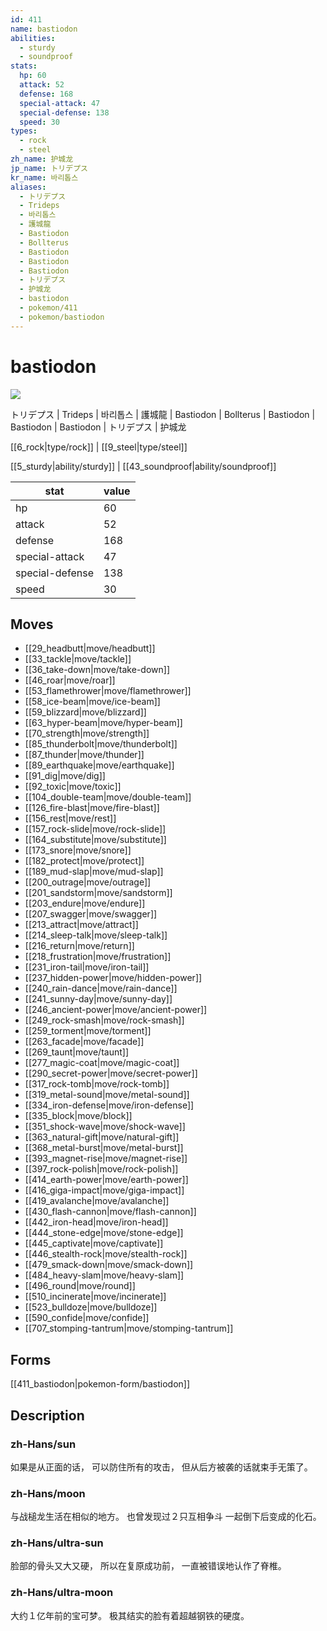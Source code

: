 ```yaml
---
id: 411
name: bastiodon
abilities:
  - sturdy
  - soundproof
stats:
  hp: 60
  attack: 52
  defense: 168
  special-attack: 47
  special-defense: 138
  speed: 30
types:
  - rock
  - steel
zh_name: 护城龙
jp_name: トリデプス
kr_name: 바리톱스
aliases:
  - トリデプス
  - Trideps
  - 바리톱스
  - 護城龍
  - Bastiodon
  - Bollterus
  - Bastiodon
  - Bastiodon
  - Bastiodon
  - トリデプス
  - 护城龙
  - bastiodon
  - pokemon/411
  - pokemon/bastiodon
---
```

# bastiodon

![](https://raw.githubusercontent.com/PokeAPI/sprites/master/sprites/pokemon/411.png)

トリデプス | Trideps | 바리톱스 | 護城龍 | Bastiodon | Bollterus | Bastiodon | Bastiodon | Bastiodon | トリデプス | 护城龙

[[6_rock|type/rock]] | [[9_steel|type/steel]]

[[5_sturdy|ability/sturdy]] | [[43_soundproof|ability/soundproof]]

|stat|value|
|---|---|
|hp|60|
|attack|52|
|defense|168|
|special-attack|47|
|special-defense|138|
|speed|30|


## Moves

- [[29_headbutt|move/headbutt]]
- [[33_tackle|move/tackle]]
- [[36_take-down|move/take-down]]
- [[46_roar|move/roar]]
- [[53_flamethrower|move/flamethrower]]
- [[58_ice-beam|move/ice-beam]]
- [[59_blizzard|move/blizzard]]
- [[63_hyper-beam|move/hyper-beam]]
- [[70_strength|move/strength]]
- [[85_thunderbolt|move/thunderbolt]]
- [[87_thunder|move/thunder]]
- [[89_earthquake|move/earthquake]]
- [[91_dig|move/dig]]
- [[92_toxic|move/toxic]]
- [[104_double-team|move/double-team]]
- [[126_fire-blast|move/fire-blast]]
- [[156_rest|move/rest]]
- [[157_rock-slide|move/rock-slide]]
- [[164_substitute|move/substitute]]
- [[173_snore|move/snore]]
- [[182_protect|move/protect]]
- [[189_mud-slap|move/mud-slap]]
- [[200_outrage|move/outrage]]
- [[201_sandstorm|move/sandstorm]]
- [[203_endure|move/endure]]
- [[207_swagger|move/swagger]]
- [[213_attract|move/attract]]
- [[214_sleep-talk|move/sleep-talk]]
- [[216_return|move/return]]
- [[218_frustration|move/frustration]]
- [[231_iron-tail|move/iron-tail]]
- [[237_hidden-power|move/hidden-power]]
- [[240_rain-dance|move/rain-dance]]
- [[241_sunny-day|move/sunny-day]]
- [[246_ancient-power|move/ancient-power]]
- [[249_rock-smash|move/rock-smash]]
- [[259_torment|move/torment]]
- [[263_facade|move/facade]]
- [[269_taunt|move/taunt]]
- [[277_magic-coat|move/magic-coat]]
- [[290_secret-power|move/secret-power]]
- [[317_rock-tomb|move/rock-tomb]]
- [[319_metal-sound|move/metal-sound]]
- [[334_iron-defense|move/iron-defense]]
- [[335_block|move/block]]
- [[351_shock-wave|move/shock-wave]]
- [[363_natural-gift|move/natural-gift]]
- [[368_metal-burst|move/metal-burst]]
- [[393_magnet-rise|move/magnet-rise]]
- [[397_rock-polish|move/rock-polish]]
- [[414_earth-power|move/earth-power]]
- [[416_giga-impact|move/giga-impact]]
- [[419_avalanche|move/avalanche]]
- [[430_flash-cannon|move/flash-cannon]]
- [[442_iron-head|move/iron-head]]
- [[444_stone-edge|move/stone-edge]]
- [[445_captivate|move/captivate]]
- [[446_stealth-rock|move/stealth-rock]]
- [[479_smack-down|move/smack-down]]
- [[484_heavy-slam|move/heavy-slam]]
- [[496_round|move/round]]
- [[510_incinerate|move/incinerate]]
- [[523_bulldoze|move/bulldoze]]
- [[590_confide|move/confide]]
- [[707_stomping-tantrum|move/stomping-tantrum]]

## Forms



[[411_bastiodon|pokemon-form/bastiodon]]

## Description

### zh-Hans/sun

如果是从正面的话，
可以防住所有的攻击，
但从后方被袭的话就束手无策了。

### zh-Hans/moon

与战槌龙生活在相似的地方。
也曾发现过２只互相争斗
一起倒下后变成的化石。

### zh-Hans/ultra-sun

脸部的骨头又大又硬，
所以在复原成功前，
一直被错误地认作了脊椎。

### zh-Hans/ultra-moon

大约１亿年前的宝可梦。
极其结实的脸有着超越钢铁的硬度。

